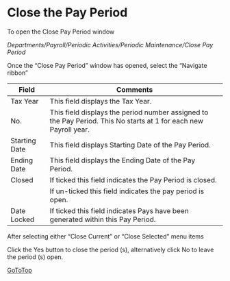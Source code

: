 # Close the Pay Period

To open the Close Pay Period window 

*Departments/Payroll/Periodic Activities/Periodic Maintenance/Close Pay Period*
 

Once the “Close Pay Period” window has opened, select the “Navigate ribbon”
   

|Field|	Comments|
|---|---|
|Tax Year|	This field displays the Tax Year.|
|No.	|This field displays the period number assigned to the Pay Period. This No starts at 1 for each new Payroll year.|
|Starting Date	|This field displays Starting Date of the Pay Period.|
|Ending Date|	This field displays the Ending Date of the Pay Period.|
|Closed|	If ticked this field indicates the Pay Period is closed.|
||If un-ticked this field indicates the pay period is open.|
|Date Locked	|If ticked this field indicates Pays have been generated within this Pay Period.|

 
After selecting either “Close Current” or “Close Selected” menu items

  

Click the Yes button to close the period (s), alternatively click No to leave the period (s) open.


[GoToTop](#close-the-pay-period)
